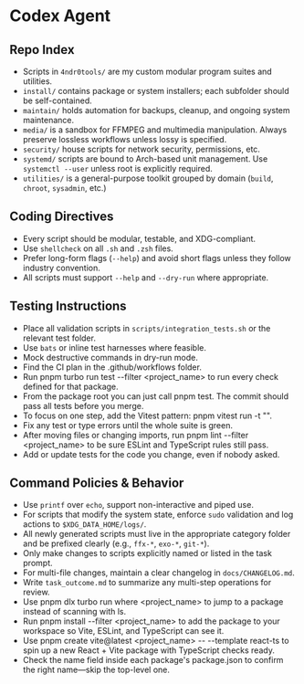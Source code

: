 # Codex Agent 

## Repo Index 

- Scripts in `4ndr0tools/` are my custom modular program suites and utilities. 
- `install/` contains package or system installers; each subfolder should be self-contained.
- `maintain/` holds automation for backups, cleanup, and ongoing system maintenance.
- `media/` is a sandbox for FFMPEG and multimedia manipulation. Always preserve lossless workflows unless lossy is specified.
- `security/` house scripts for network security, permissions, etc.
- `systemd/` scripts are bound to Arch-based unit management. Use `systemctl --user` unless root is explicitly required.
- `utilities/` is a general-purpose toolkit grouped by domain (`build`, `chroot`, `sysadmin`, etc.)

## Coding Directives

- Every script should be modular, testable, and XDG-compliant.
- Use `shellcheck` on all `.sh` and `.zsh` files.
- Prefer long-form flags (`--help`) and avoid short flags unless they follow industry convention.
- All scripts must support `--help` and `--dry-run` where appropriate.

## Testing Instructions

- Place all validation scripts in `scripts/integration_tests.sh` or the relevant test folder.
- Use `bats` or inline test harnesses where feasible.
- Mock destructive commands in dry-run mode.
- Find the CI plan in the .github/workflows folder.
- Run pnpm turbo run test --filter <project_name> to run every check defined for that package.
- From the package root you can just call pnpm test. The commit should pass all tests before you merge.
- To focus on one step, add the Vitest pattern: pnpm vitest run -t "<test name>".
- Fix any test or type errors until the whole suite is green.
- After moving files or changing imports, run pnpm lint --filter <project_name> to be sure ESLint and TypeScript rules still pass.
- Add or update tests for the code you change, even if nobody asked.

## Command Policies & Behavior

- Use `printf` over `echo`, support non-interactive and piped use.
- For scripts that modify the system state, enforce `sudo` validation and log actions to `$XDG_DATA_HOME/logs/`.
- All newly generated scripts must live in the appropriate category folder and be prefixed clearly (e.g., `ffx-*`, `exo-*`, `git-*`).
- Only make changes to scripts explicitly named or listed in the task prompt.
- For multi-file changes, maintain a clear changelog in `docs/CHANGELOG.md`.
- Write `task_outcome.md` to summarize any multi-step operations for review.
- Use pnpm dlx turbo run where <project_name> to jump to a package instead of scanning with ls.
- Run pnpm install --filter <project_name> to add the package to your workspace so Vite, ESLint, and TypeScript can see it.
- Use pnpm create vite@latest <project_name> -- --template react-ts to spin up a new React + Vite package with TypeScript checks ready.
- Check the name field inside each package's package.json to confirm the right name—skip the top-level one.
